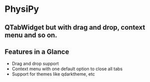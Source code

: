 # PhysiPy

## QTabWidget but with drag and drop, context menu and so on.


## Features in a Glance

- Drag and drop support
- Context menu with one default option to close all tabs
- Support for themes like qdarktheme, etc